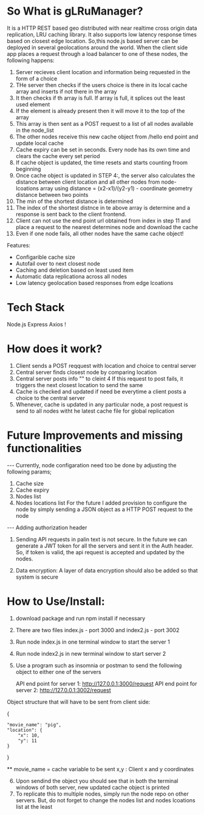 <h1>So What is gLRuManager?</h1>

It is a HTTP REST based geo distributed with near realtime cross origin data replication, LRU caching library. It also supports low latency response times based on closest edge location. So,this node.js based server can be deployed in several geolocations around the world. When the client side app places a request through a load balancer to one of these nodes, the following happens:

1. Server recieves client location and information being requested in the form of a choice
2. THe server then checks if the users choice is there in its local cache array and inserts if not there in the array
3. It then checks if th array is full. If array is full, it splices out the least used element
4. If the element is already present then it will move it to the top of the array
5. This array is then sent as a POST request to a list of all nodes available in the node_list
6. The other nodes receive this new cache object from /hello end point and update local cache
7. Cache expiry can be set in seconds. Every node has its own time and clears the cache every set period
8. If cache object is updated, the time resets and starts counting froom beginning
9. Once cache object is updated in STEP 4:, the server also calculates the distance between client location and all other nodes from node-lcoations array using distance = (x2-x1)/(y2-y1) - coordinate geometry distance between two points 
10. The min of the shortest distance is determined
11. The index of the shortest distnce in te above array is determine and a response is sent back to the client frontend.
12. Client can not use the end point url obtained from index in step 11 and place a request to the nearest determines node and download the cache 
13. Even if one node fails, all other nodes have the same cache object!

Features:

- Configarible cache size
- Autofail over to next closest node
- Caching and deletion based on least used item
- Automatic data replicationa across all nodes
- Low latency geolocation based responses from edge lcoations

<h1>Tech Stack</h1>

Node.js Express Axios !

<h1> How does it work?</h1>

1. Client sends a POST reqquest with location and choice to central server
2. Central server finds closest node by comparing location
3. Central server posts info "" to cleint
   4 If this request to post fails, it triggers the next closest location to send the same
4. Cache is checked and updated if need be everytime a client posts a choice to the central server
5. Whenever, cache is updated in any particular node, a post request is send to all nodes witht he latest cache file for global replication


<h1> Future Improvements and missing functionalities </h1>

--- Currently, node configaration need too be done by adjusting the following params;
1. Cache size
2. Cache expiry
3. Nodes list
4. Nodes locations list
For the future I added provision to configure the node by simply sending a JSON object as a HTTP POST request to the node

--- Adding authorization header

1. Sending API requests in palin text is not secure. In the future we can generate a JWT token for all the servers and sent it in the Auth header. So, if token is valid, the api request is accepted and updated by the nodes.

2. Data encryption: A layer of data encryption should also be added so that system is secure

<h1> How to Use/Install: </h1>

1. download package and run npm install if necessary
2. There are two files index.js - port 3000 and index2.js - port 3002
3. Run node index.js in one terminal window to start the server 1
4. Run node index2.js in new terminal window to start server 2
5. Use a program such as insomnia or postman to send the following object to either one of the servers

   API end point for server 1: http://127.0.0.1:3000/request
   API end point for server 2: http://127.0.0.1:3002/request
   
Object structure that will have to be sent from client side:

{
	
	"movie_name": "pig",
	"location": {
		"x": 10,
		"y": 11
	}
 }
 
 ** movie_name = cache variable to be sent
 x,y : Client x and y coordinates
 
 6. Upon sendind the object you should see that in both the terminal windows of both server, new  updated cache object is printed
 7. To replicate this to multiple nodes, simply run the node repo on other servers. But, do not forget to change the nodes list and nodes lcoations list at the least
   




